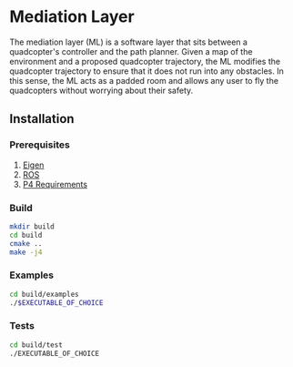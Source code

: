 # Mediation Layer
The mediation layer (ML) is a software layer that sits between a quadcopter's
controller and the path planner. Given a map of the environment and a proposed
quadcopter trajectory, the ML modifies the quadcopter trajectory to
ensure that it does not run into any obstacles. In this sense, the ML acts as a
padded room and allows any user to fly the quadcopters without worrying about
their safety. 

## Installation
### Prerequisites 
1. [Eigen](https://eigen.tuxfamily.org)
2. [ROS](http://www.ros.org)
3. [P4 Requirements](https://github.com/tuckerhaydon/P4.git)


### Build
```bash
mkdir build 
cd build
cmake ..
make -j4
```

### Examples
```bash
cd build/examples
./$EXECUTABLE_OF_CHOICE
```

### Tests
```bash
cd build/test
./EXECUTABLE_OF_CHOICE
```
